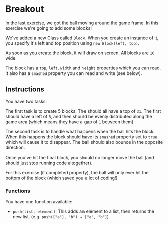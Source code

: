 # Breakout

In the last exercise, we got the ball moving around the game frame.
In this exercise we're going to add some blocks!

We've added a new Class called `Block`.
When you create an instance of it, you specify it's left and top position using `new Block(left, top)`.

As soon as you create the block, it will draw on screen.
All blocks are `16` wide.

The block has a `top`, `left`, `width` and `height` properties which you can read. It also has a `smashed` property you can read and write (see below).

## Instructions

You have two tasks.

The first task is to create 5 blocks.
The should all have a top of `31`.
The first should have a left of `8`, and then should be evenly distributed along the game area (which means they have a gap of `1` between them).

The second task is to handle what happens when the ball hits the block.
When this happens the block should have its `smashed` property set to `true` which will cause it to disappear.
The ball should also bounce in the opposite direction.

Once you've hit the final block, you should no longer move the ball (and should just stop running code altogether).

For this exercise (if completed properly), the ball will only ever hit the bottom of the block (which saved you a lot of coding!)

### Functions

You have one function available:

- `push(list, element)`: This adds an element to a list, then returns the new list. (e.g. `push(["a"], "b") → ["a", "b"]`)
